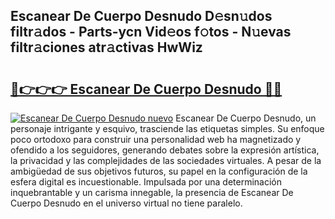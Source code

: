 ## Escanear De Cuerpo Desnudo D𝚎sn𝚞dos filtr𝚊dos - Parts-ycn Vid𝚎os f𝚘tos - N𝚞evas filtr𝚊ciones atr𝚊ctivas HwWiz

# <h2><a href="http://mb80bx.tromn.icu/?c=Escanear+De+Cuerpo+Desnudo">🔗👉👉👉 Escanear De Cuerpo Desnudo 🔗🔗</a></h2>

[![Escanear De Cuerpo Desnudo nuevo](https://i.imgur.com/pEAQMta.gif)](http://mb80bx.tromn.icu/?c=Escanear+De+Cuerpo+Desnudo)
Escanear De Cuerpo Desnudo, un personaje intrigante y esquivo, trasciende las etiquetas simples. Su enfoque poco ortodoxo para construir una personalidad web ha magnetizado y ofendido a los seguidores, generando debates sobre la expresión artística, la privacidad y las complejidades de las sociedades virtuales. A pesar de la ambigüedad de sus objetivos futuros, su papel en la configuración de la esfera digital es incuestionable. Impulsada por una determinación inquebrantable y un carisma innegable, la presencia de Escanear De Cuerpo Desnudo en el universo virtual no tiene paralelo.

